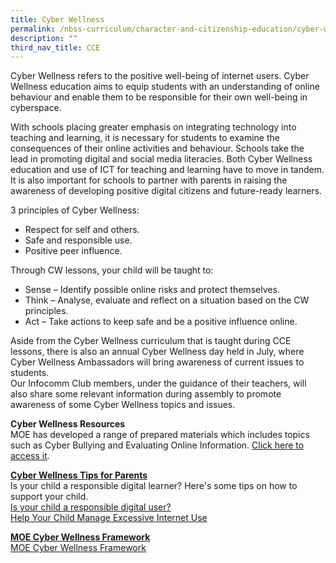```yaml
---
title: Cyber Wellness
permalink: /nbss-curriculum/character-and-citizenship-education/cyber-wellness
description: ""
third_nav_title: CCE
---
```

<p>Cyber Wellness refers to the positive well-being of internet users. Cyber Wellness education aims to equip students with an understanding of online behaviour and enable them to be responsible for their own well-being in cyberspace.&nbsp;</p>
<p>With schools placing greater emphasis on integrating technology into teaching and learning, it is necessary&nbsp;for students to examine the consequences of their online activities and behaviour. Schools take the lead&nbsp;in promoting digital and social media literacies. Both Cyber Wellness education and use of ICT for teaching&nbsp;and learning have to move in tandem. It is also important for schools to partner with parents in raising&nbsp;the awareness of developing positive digital citizens and future-ready learners.</p>
<p>3 principles of Cyber Wellness:</p>
<ul>
<li>Respect for self and others.</li>
<li>Safe and responsible use.</li>
<li>Positive peer influence.</li>
</ul>
<p>Through CW lessons, your child will be taught to:</p>
<ul>
<li>Sense&nbsp;&ndash; Identify possible online risks and protect themselves.</li>
<li>Think&nbsp;&ndash; Analyse, evaluate and reflect on a situation based on the CW principles.</li>
<li>Act&nbsp;&ndash; Take actions to keep safe and be a positive influence online.</li>
</ul>
<p>Aside from the Cyber Wellness curriculum that is taught during CCE lessons, there&nbsp;is also an annual Cyber Wellness day held in July, where Cyber Wellness Ambassadors will bring awareness&nbsp;of current issues to students.&nbsp;<br />Our Infocomm Club members, under the guidance of their teachers, will also share some relevant information during assembly to promote awareness of some Cyber Wellness topics and issues.&nbsp;</p>
<p><strong>Cyber Wellness Resources</strong><br />MOE has developed a range of prepared materials which includes topics such as Cyber Bullying and Evaluating Online Information.&nbsp;<a href="http://ictconnection.moe.edu.sg/cyber-wellness/cyber-wellness-101" target="">Click here to access it</a>.</p>
<p><strong><u>Cyber Wellness Tips for Parents<br /></u></strong>Is your child a responsible digital learner? Here's some tips on how to support your child.<br /><a href="/files/CW%20Parent%20Tips%20Sheet.pdf" target="">Is your child a responsible digital user?</a><br /><a href="/files/4%20Tip%20sheet%20for%20Parents-Excessive%20Internet%20Use.pdf" target="">Help Your Child Manage Excessive Internet Use</a></p>
<p><strong><u>MOE Cyber Wellness Framework<br /></u></strong><a href="https://www.moe.gov.sg/education/programmes/social-and-emotional-learning/cyber-wellness" target="_blank" rel="noopener">MOE Cyber Wellness Framework</a></p>
